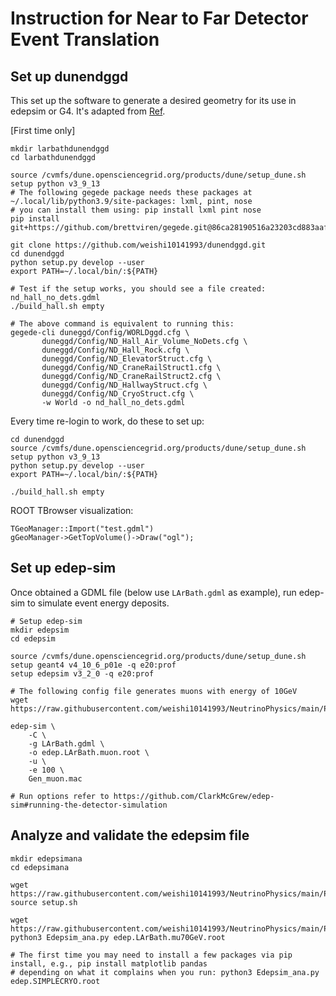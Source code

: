 # Instruction for Near to Far Detector Event Translation

## Set up dunendggd

This set up the software to generate a desired geometry for its use in edepsim or G4. It's adapted from [Ref](https://github.com/DUNE/dunendggd/tree/master#setup).

[First time only]
```
mkdir larbathdunendggd
cd larbathdunendggd

source /cvmfs/dune.opensciencegrid.org/products/dune/setup_dune.sh
setup python v3_9_13
# The following gegede package needs these packages at ~/.local/lib/python3.9/site-packages: lxml, pint, nose
# you can install them using: pip install lxml pint nose
pip install git+https://github.com/brettviren/gegede.git@86ca28190516a23203cd883aafb0548a61664ceb

git clone https://github.com/weishi10141993/dunendggd.git
cd dunendggd
python setup.py develop --user
export PATH=~/.local/bin/:${PATH}

# Test if the setup works, you should see a file created: nd_hall_no_dets.gdml
./build_hall.sh empty

# The above command is equivalent to running this:
gegede-cli duneggd/Config/WORLDggd.cfg \
	   duneggd/Config/ND_Hall_Air_Volume_NoDets.cfg \
	   duneggd/Config/ND_Hall_Rock.cfg \
	   duneggd/Config/ND_ElevatorStruct.cfg \
	   duneggd/Config/ND_CraneRailStruct1.cfg \
	   duneggd/Config/ND_CraneRailStruct2.cfg \
	   duneggd/Config/ND_HallwayStruct.cfg \
	   duneggd/Config/ND_CryoStruct.cfg \
	   -w World -o nd_hall_no_dets.gdml
```

Every time re-login to work, do these to set up:
```
cd dunendggd
source /cvmfs/dune.opensciencegrid.org/products/dune/setup_dune.sh
setup python v3_9_13
python setup.py develop --user
export PATH=~/.local/bin/:${PATH}

./build_hall.sh empty
```

ROOT TBrowser visualization:
```
TGeoManager::Import("test.gdml")
gGeoManager->GetTopVolume()->Draw("ogl");
```

## Set up edep-sim

Once obtained a GDML file (below use ```LArBath.gdml``` as example), run edep-sim to simulate event energy deposits.

```
# Setup edep-sim
mkdir edepsim
cd edepsim

source /cvmfs/dune.opensciencegrid.org/products/dune/setup_dune.sh
setup geant4 v4_10_6_p01e -q e20:prof
setup edepsim v3_2_0 -q e20:prof

# The following config file generates muons with energy of 10GeV
wget https://raw.githubusercontent.com/weishi10141993/NeutrinoPhysics/main/PRISM/N2FD/Gen_muon.mac

edep-sim \
    -C \
    -g LArBath.gdml \
    -o edep.LArBath.muon.root \
    -u \
    -e 100 \
    Gen_muon.mac

# Run options refer to https://github.com/ClarkMcGrew/edep-sim#running-the-detector-simulation
```

## Analyze and validate the edepsim file

```
mkdir edepsimana
cd edepsimana

wget https://raw.githubusercontent.com/weishi10141993/NeutrinoPhysics/main/PRISM/N2FD/setup.sh
source setup.sh

wget https://raw.githubusercontent.com/weishi10141993/NeutrinoPhysics/main/PRISM/N2FD/Edepsim_ana.py
python3 Edepsim_ana.py edep.LArBath.mu70GeV.root

# The first time you may need to install a few packages via pip install, e.g., pip install matplotlib pandas
# depending on what it complains when you run: python3 Edepsim_ana.py edep.SIMPLECRYO.root
```
